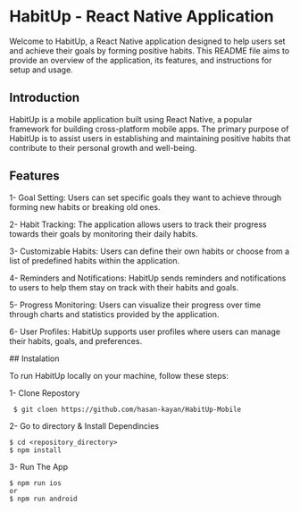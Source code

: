 # HabitUp - React Native Application
Welcome to HabitUp, a React Native application designed to help users set and achieve their goals by forming positive habits. This README file aims to provide an overview of the application, its features, and instructions for setup and usage.

## Introduction
HabitUp is a mobile application built using React Native, a popular framework for building cross-platform mobile apps. The primary purpose of HabitUp is to assist users in establishing and maintaining positive habits that contribute to their personal growth and well-being.

## Features
1- Goal Setting: Users can set specific goals they want to achieve through forming new habits or breaking old ones.

2- Habit Tracking: The application allows users to track their progress towards their goals by monitoring their daily habits.

3- Customizable Habits: Users can define their own habits or choose from a list of predefined habits within the application.

4- Reminders and Notifications: HabitUp sends reminders and notifications to users to help them stay on track with their habits and goals.

5- Progress Monitoring: Users can visualize their progress over time through charts and statistics provided by the application.

6- User Profiles: HabitUp supports user profiles where users can manage their habits, goals, and preferences.

## Instalation 

To run HabitUp locally on your machine, follow these steps:

1- Clone Repostory 
    
     $ git cloen https://github.com/hasan-kayan/HabitUp-Mobile

2- Go to directory & Install Dependincies 

    $ cd <repository_directory>
    $ npm install

3- Run The App 

    $ npm run ios
    or 
    $ npm run android




